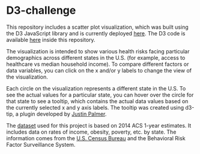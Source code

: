 # D3-challenge

This repository includes a scatter plot visualization, which was built using the D3 JavaScript library and is currently deployed [here](https://d3-data-journalism-9cb59.web.app/). The D3 code is available [here](./d3_data_journalism/src/js) inside this repository.

The visualization is intended to show various health risks facing particular demographics across different states in the U.S. (for example, access to healthcare vs median household income). To compare different factors or data variables, you can click on the x and/or y labels to change the view of the visualization.

Each circle on the visualization represents a different state in the U.S. To see the actual values for a particular state, you can hover over the circle for that state to see a tooltip, which contains the actual data values based on the currently selected x and y axis labels. The tooltip was created using d3-tip, a plugin developed by [Justin Palmer](https://github.com/Caged).

The [dataset](./d3_data_journalism/src/data/data.csv) used for this project is based on 2014 ACS 1-year estimates. It includes data on rates of income, obesity, poverty, etc. by state. The information comes from the [U.S. Census Bureau](https://data.census.gov/cedsci/) and the Behavioral Risk Factor Surveillance System.
